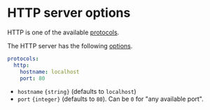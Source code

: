 # HTTP server options

HTTP is one of the available [protocols](../protocols/protocols.md).

The HTTP server has the following [options](../protocols/protocols.md#options).

```yml
protocols:
  http:
    hostname: localhost
    port: 80
```

  - `hostname` `{string}` (defaults to `localhost`)
  - `port` `{integer}` (defaults to `80`). Can be `0` for "any available port".

